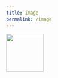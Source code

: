 ```yaml
---
title: image
permalink: /image
---
```

<img  style="width:100px; height:100px "  src="![text](/images/gears.gif)">
</img>